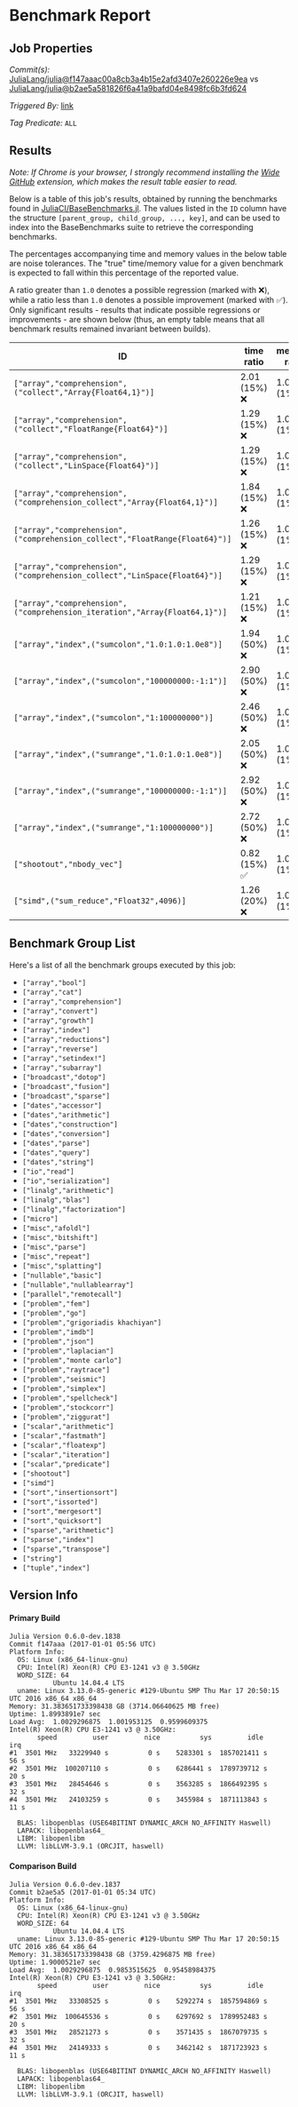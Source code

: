 # Benchmark Report

## Job Properties

*Commit(s):* [JuliaLang/julia@f147aaac00a8cb3a4b15e2afd3407e260226e9ea](https://github.com/JuliaLang/julia/commit/f147aaac00a8cb3a4b15e2afd3407e260226e9ea) vs [JuliaLang/julia@b2ae5a581826f6a41a9bafd04e8498fc6b3fd624](https://github.com/JuliaLang/julia/commit/b2ae5a581826f6a41a9bafd04e8498fc6b3fd624)

*Triggered By:* [link](https://github.com/JuliaLang/julia/commit/f147aaac00a8cb3a4b15e2afd3407e260226e9ea#commitcomment-20337120)

*Tag Predicate:* `ALL`

## Results

*Note: If Chrome is your browser, I strongly recommend installing the [Wide GitHub](https://chrome.google.com/webstore/detail/wide-github/kaalofacklcidaampbokdplbklpeldpj?hl=en)
extension, which makes the result table easier to read.*

Below is a table of this job's results, obtained by running the benchmarks found in
[JuliaCI/BaseBenchmarks.jl](https://github.com/JuliaCI/BaseBenchmarks.jl). The values
listed in the `ID` column have the structure `[parent_group, child_group, ..., key]`,
and can be used to index into the BaseBenchmarks suite to retrieve the corresponding
benchmarks.

The percentages accompanying time and memory values in the below table are noise tolerances. The "true"
time/memory value for a given benchmark is expected to fall within this percentage of the reported value.

A ratio greater than `1.0` denotes a possible regression (marked with :x:), while a ratio less
than `1.0` denotes a possible improvement (marked with :white_check_mark:). Only significant results - results
that indicate possible regressions or improvements - are shown below (thus, an empty table means that all
benchmark results remained invariant between builds).

| ID | time ratio | memory ratio |
|----|------------|--------------|
| `["array","comprehension",("collect","Array{Float64,1}")]` | 2.01 (15%) :x: | 1.00 (1%)  |
| `["array","comprehension",("collect","FloatRange{Float64}")]` | 1.29 (15%) :x: | 1.00 (1%)  |
| `["array","comprehension",("collect","LinSpace{Float64}")]` | 1.29 (15%) :x: | 1.00 (1%)  |
| `["array","comprehension",("comprehension_collect","Array{Float64,1}")]` | 1.84 (15%) :x: | 1.00 (1%)  |
| `["array","comprehension",("comprehension_collect","FloatRange{Float64}")]` | 1.26 (15%) :x: | 1.00 (1%)  |
| `["array","comprehension",("comprehension_collect","LinSpace{Float64}")]` | 1.29 (15%) :x: | 1.00 (1%)  |
| `["array","comprehension",("comprehension_iteration","Array{Float64,1}")]` | 1.21 (15%) :x: | 1.00 (1%)  |
| `["array","index",("sumcolon","1.0:1.0:1.0e8")]` | 1.94 (50%) :x: | 1.00 (1%)  |
| `["array","index",("sumcolon","100000000:-1:1")]` | 2.90 (50%) :x: | 1.00 (1%)  |
| `["array","index",("sumcolon","1:100000000")]` | 2.46 (50%) :x: | 1.00 (1%)  |
| `["array","index",("sumrange","1.0:1.0:1.0e8")]` | 2.05 (50%) :x: | 1.00 (1%)  |
| `["array","index",("sumrange","100000000:-1:1")]` | 2.92 (50%) :x: | 1.00 (1%)  |
| `["array","index",("sumrange","1:100000000")]` | 2.72 (50%) :x: | 1.00 (1%)  |
| `["shootout","nbody_vec"]` | 0.82 (15%) :white_check_mark: | 1.00 (1%)  |
| `["simd",("sum_reduce","Float32",4096)]` | 1.26 (20%) :x: | 1.00 (1%)  |

## Benchmark Group List

Here's a list of all the benchmark groups executed by this job:

- `["array","bool"]`
- `["array","cat"]`
- `["array","comprehension"]`
- `["array","convert"]`
- `["array","growth"]`
- `["array","index"]`
- `["array","reductions"]`
- `["array","reverse"]`
- `["array","setindex!"]`
- `["array","subarray"]`
- `["broadcast","dotop"]`
- `["broadcast","fusion"]`
- `["broadcast","sparse"]`
- `["dates","accessor"]`
- `["dates","arithmetic"]`
- `["dates","construction"]`
- `["dates","conversion"]`
- `["dates","parse"]`
- `["dates","query"]`
- `["dates","string"]`
- `["io","read"]`
- `["io","serialization"]`
- `["linalg","arithmetic"]`
- `["linalg","blas"]`
- `["linalg","factorization"]`
- `["micro"]`
- `["misc","afoldl"]`
- `["misc","bitshift"]`
- `["misc","parse"]`
- `["misc","repeat"]`
- `["misc","splatting"]`
- `["nullable","basic"]`
- `["nullable","nullablearray"]`
- `["parallel","remotecall"]`
- `["problem","fem"]`
- `["problem","go"]`
- `["problem","grigoriadis khachiyan"]`
- `["problem","imdb"]`
- `["problem","json"]`
- `["problem","laplacian"]`
- `["problem","monte carlo"]`
- `["problem","raytrace"]`
- `["problem","seismic"]`
- `["problem","simplex"]`
- `["problem","spellcheck"]`
- `["problem","stockcorr"]`
- `["problem","ziggurat"]`
- `["scalar","arithmetic"]`
- `["scalar","fastmath"]`
- `["scalar","floatexp"]`
- `["scalar","iteration"]`
- `["scalar","predicate"]`
- `["shootout"]`
- `["simd"]`
- `["sort","insertionsort"]`
- `["sort","issorted"]`
- `["sort","mergesort"]`
- `["sort","quicksort"]`
- `["sparse","arithmetic"]`
- `["sparse","index"]`
- `["sparse","transpose"]`
- `["string"]`
- `["tuple","index"]`

## Version Info

#### Primary Build

```
Julia Version 0.6.0-dev.1838
Commit f147aaa (2017-01-01 05:56 UTC)
Platform Info:
  OS: Linux (x86_64-linux-gnu)
  CPU: Intel(R) Xeon(R) CPU E3-1241 v3 @ 3.50GHz
  WORD_SIZE: 64
           Ubuntu 14.04.4 LTS
  uname: Linux 3.13.0-85-generic #129-Ubuntu SMP Thu Mar 17 20:50:15 UTC 2016 x86_64 x86_64
Memory: 31.383651733398438 GB (3714.06640625 MB free)
Uptime: 1.8993891e7 sec
Load Avg:  1.0029296875  1.001953125  0.9599609375
Intel(R) Xeon(R) CPU E3-1241 v3 @ 3.50GHz: 
       speed         user         nice          sys         idle          irq
#1  3501 MHz   33229940 s          0 s    5283301 s  1857021411 s         56 s
#2  3501 MHz  100207110 s          0 s    6286441 s  1789739712 s         20 s
#3  3501 MHz   28454646 s          0 s    3563285 s  1866492395 s         32 s
#4  3501 MHz   24103259 s          0 s    3455984 s  1871113843 s         11 s

  BLAS: libopenblas (USE64BITINT DYNAMIC_ARCH NO_AFFINITY Haswell)
  LAPACK: libopenblas64_
  LIBM: libopenlibm
  LLVM: libLLVM-3.9.1 (ORCJIT, haswell)

```

#### Comparison Build

```
Julia Version 0.6.0-dev.1837
Commit b2ae5a5 (2017-01-01 05:34 UTC)
Platform Info:
  OS: Linux (x86_64-linux-gnu)
  CPU: Intel(R) Xeon(R) CPU E3-1241 v3 @ 3.50GHz
  WORD_SIZE: 64
           Ubuntu 14.04.4 LTS
  uname: Linux 3.13.0-85-generic #129-Ubuntu SMP Thu Mar 17 20:50:15 UTC 2016 x86_64 x86_64
Memory: 31.383651733398438 GB (3759.4296875 MB free)
Uptime: 1.9000521e7 sec
Load Avg:  1.0029296875  0.9853515625  0.95458984375
Intel(R) Xeon(R) CPU E3-1241 v3 @ 3.50GHz: 
       speed         user         nice          sys         idle          irq
#1  3501 MHz   33308525 s          0 s    5292274 s  1857594869 s         56 s
#2  3501 MHz  100645536 s          0 s    6297692 s  1789952483 s         20 s
#3  3501 MHz   28521273 s          0 s    3571435 s  1867079735 s         32 s
#4  3501 MHz   24149333 s          0 s    3462142 s  1871723923 s         11 s

  BLAS: libopenblas (USE64BITINT DYNAMIC_ARCH NO_AFFINITY Haswell)
  LAPACK: libopenblas64_
  LIBM: libopenlibm
  LLVM: libLLVM-3.9.1 (ORCJIT, haswell)

```
